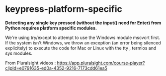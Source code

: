 # keypress-platform-specific



**Detecting any single key pressed (without the input() need for Enter) from Python requires platform specific modules.**

We're using try/except to attempt to use the Windows module mscvcrt first.
If the system isn't Windows, we throw an exception (an error being silenced explicitely) to execute the code for Mac or Linux with the tty , termios and sys modules.

From Pluralsight videos : 
https://app.pluralsight.com/course-player?clipId=e0791635-ed0a-4352-9216-7173cdd61ea5